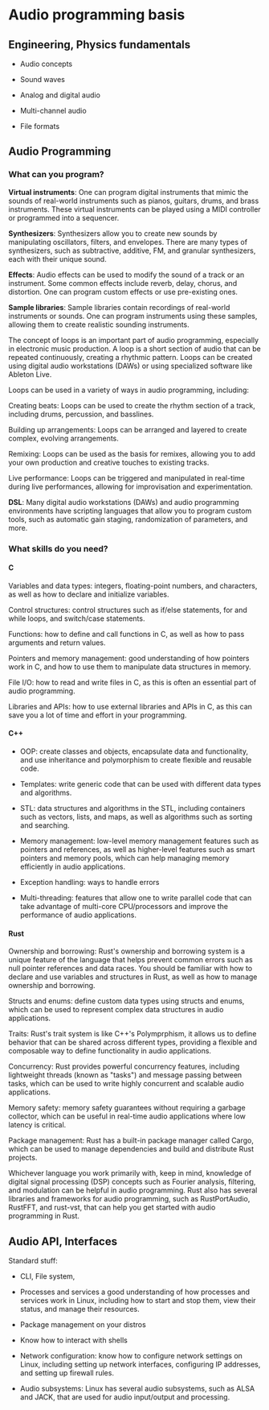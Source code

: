 # Audio programming basis

## Engineering, Physics fundamentals

- Audio concepts

- Sound waves

- Analog and digital audio

- Multi-channel audio

- File formats

## Audio Programming

### What can you program?

**Virtual instruments**: One can program digital instruments that mimic the sounds of real-world instruments such as pianos, guitars, drums, and brass instruments. These virtual instruments can be played using a MIDI controller or programmed into a sequencer.

**Synthesizers**: Synthesizers allow you to create new sounds by manipulating oscillators, filters, and envelopes. There are many types of synthesizers, such as subtractive, additive, FM, and granular synthesizers, each with their unique sound.

**Effects**: Audio effects can be used to modify the sound of a track or an instrument. Some common effects include reverb, delay, chorus, and distortion. One can program custom effects or use pre-existing ones.

**Sample libraries**: Sample libraries contain recordings of real-world instruments or sounds. One can program instruments using these samples, allowing them to create realistic sounding instruments.

The concept of loops is an important part of audio programming, especially in electronic music production. A loop is a short section of audio that can be repeated continuously, creating a rhythmic pattern. Loops can be created using digital audio workstations (DAWs) or using specialized software like Ableton Live.

Loops can be used in a variety of ways in audio programming, including:

Creating beats: Loops can be used to create the rhythm section of a track, including drums, percussion, and basslines.

Building up arrangements: Loops can be arranged and layered to create complex, evolving arrangements.

Remixing: Loops can be used as the basis for remixes, allowing you to add your own production and creative touches to existing tracks.

Live performance: Loops can be triggered and manipulated in real-time during live performances, allowing for improvisation and experimentation.


**DSL**: Many digital audio workstations (DAWs) and audio programming environments have scripting languages that allow you to program custom tools, such as automatic gain staging, randomization of parameters, and more.

### What skills do you need?

#### C


Variables and data types: integers, floating-point numbers, and characters, as well as how to declare and initialize variables.

Control structures: control structures such as if/else statements, for and while loops, and switch/case statements.

Functions: how to define and call functions in C, as well as how to pass arguments and return values.

Pointers and memory management: good understanding of how pointers work in C, and how to use them to manipulate data structures in memory.

File I/O: how to read and write files in C, as this is often an essential part of audio programming.

Libraries and APIs: how to use external libraries and APIs in C, as this can save you a lot of time and effort in your programming.


#### C++

- OOP:  create classes and objects, encapsulate data and functionality, and use inheritance and polymorphism to create flexible and reusable code.

- Templates: write generic code that can be used with different data types and algorithms.

- STL: data structures and algorithms in the STL, including containers such as vectors, lists, and maps, as well as algorithms such as sorting and searching.

- Memory management: low-level memory management features such as pointers and references, as well as higher-level features such as smart pointers and memory pools, which can help managing memory efficiently in audio applications.

- Exception handling: ways to handle errors

- Multi-threading: features that allow one to write parallel code that can take advantage of multi-core CPU/processors and improve the performance of audio applications.

#### Rust

Ownership and borrowing: Rust's ownership and borrowing system is a unique feature of the language that helps prevent common errors such as null pointer references and data races. You should be familiar with how to declare and use variables and structures in Rust, as well as how to manage ownership and borrowing.

Structs and enums: define custom data types using structs and enums, which can be used to represent complex data structures in audio applications.

Traits: Rust's trait system is like C++'s Polymprphism, it allows us to define behavior that can be shared across different types, providing a flexible and composable way to define functionality in audio applications.

Concurrency: Rust provides powerful concurrency features, including lightweight threads (known as "tasks") and message passing between tasks, which can be used to write highly concurrent and scalable audio applications.

Memory safety: memory safety guarantees without requiring a garbage collector, which can be useful in real-time audio applications where low latency is critical.

Package management: Rust has a built-in package manager called Cargo, which can be used to manage dependencies and build and distribute Rust projects.

Whichever language you work primarily with, keep in mind, knowledge of digital signal processing (DSP) concepts such as Fourier analysis, filtering, and modulation can be helpful in audio programming. Rust also has several libraries and frameworks for audio programming, such as RustPortAudio, RustFFT, and rust-vst, that can help you get started with audio programming in Rust.

## Audio API, Interfaces

Standard stuff: 

- CLI, File system, 

- Processes and services
a good understanding of how processes and services work in Linux, including how to start and stop them, view their status, and manage their resources.

- Package management on your distros

- Know how to interact with shells

- Network configuration: know how to configure network settings on Linux, including setting up network interfaces, configuring IP addresses, and setting up firewall rules.

- Audio subsystems: Linux has several audio subsystems, such as ALSA and JACK, that are used for audio input/output and processing.



